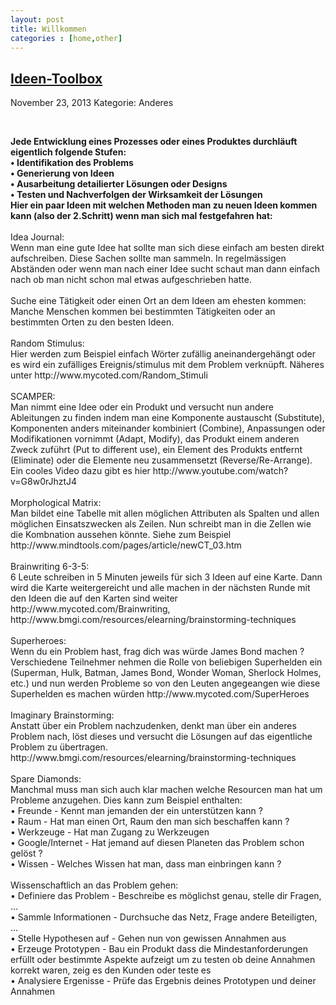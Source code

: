 ```yaml
---
layout: post
title: Willkommen
categories : [home,other]
---
```

 
<h2><a href="#">Ideen-Toolbox</a></h2>
<p class="meta"><span class="date">November 23, 2013</span><span class="posted"> Kategorie: Anderes</span></p>
<div style="clear: both;">&nbsp;</div>
<div class="entry">
<p>
<strong>
Jede Entwicklung eines Prozesses oder eines Produktes durchläuft eigentlich folgende Stufen:<br/>
• Identifikation des Problems<br/>
• Generierung von Ideen<br/>
• Ausarbeitung detailierter Lösungen oder Designs<br/>
• Testen und Nachverfolgen der Wirksamkeit der Lösungen<br/>
Hier ein paar Ideen mit welchen Methoden man zu neuen Ideen kommen kann (also der 2.Schritt) wenn man sich mal festgefahren hat: </strong><br/>
<br/>
Idea Journal:<br/>
Wenn man eine gute Idee hat sollte man sich diese einfach am besten direkt aufschreiben. Diese Sachen sollte man sammeln. In regelmässigen Abständen oder wenn man nach einer Idee sucht schaut man dann einfach nach ob man nicht schon mal etwas aufgeschrieben hatte.<br/>
<br/>
Suche eine Tätigkeit oder einen Ort an dem Ideen am ehesten kommen:<br/>
Manche Menschen kommen bei bestimmten Tätigkeiten oder an bestimmten Orten zu den besten Ideen.<br/>
<br/>
Random Stimulus:<br/>
Hier werden zum Beispiel einfach Wörter zufällig aneinandergehängt oder es wird ein zufälliges Ereignis/stimulus mit dem Problem verknüpft. Näheres unter http://www.mycoted.com/Random_Stimuli<br/>
<br/>
SCAMPER:</br>
Man nimmt eine Idee oder ein Produkt und versucht nun andere Ableitungen zu finden indem man eine Komponente austauscht (Substitute), Komponenten anders miteinander kombiniert (Combine), Anpassungen oder Modifikationen vornimmt (Adapt, Modify), das Produkt einem anderen Zweck zuführt (Put to different use), ein Element des Produkts entfernt (Eliminate) oder die Elemente neu zusammensetzt (Reverse/Re-Arrange). Ein cooles Video dazu gibt es hier http://www.youtube.com/watch?v=G8w0rJhztJ4<br/>
<br/>
Morphological Matrix:<br/>
Man bildet eine Tabelle mit allen möglichen Attributen als Spalten und allen möglichen Einsatszwecken als Zeilen. Nun schreibt man in die Zellen wie die Kombnation aussehen könnte. Siehe zum Beispiel http://www.mindtools.com/pages/article/newCT_03.htm<br/>
<br/>
Brainwriting 6-3-5:<br/> 
6 Leute schreiben in 5 Minuten jeweils für sich 3 Ideen auf eine Karte.
Dann wird die Karte weitergereicht und alle machen in der nächsten Runde mit den Ideen die auf den Karten sind weiter http://www.mycoted.com/Brainwriting, http://www.bmgi.com/resources/elearning/brainstorming-techniques<br/>
<br/>
Superheroes:<br/>
Wenn du ein Problem hast, frag dich was würde James Bond machen ? Verschiedene Teilnehmer nehmen die Rolle von beliebigen Superhelden ein (Superman, Hulk, Batman, James Bond, Wonder Woman, Sherlock Holmes, etc.) und nun werden Probleme so von den Leuten angegeangen wie diese Superhelden es machen würden
http://www.mycoted.com/SuperHeroes<br/>
<br/>
Imaginary Brainstorming:<br/>
Anstatt über ein Problem nachzudenken, denkt man über ein anderes
Problem nach, löst dieses und versucht die Lösungen auf das eigentliche
Problem zu übertragen. 
http://www.bmgi.com/resources/elearning/brainstorming-techniques<br/>
<br/> 
Spare Diamonds:<br/>
Manchmal muss man sich auch klar machen welche Resourcen man hat um Probleme anzugehen. Dies kann zum Beispiel enthalten:<br/>
• Freunde - Kennt man jemanden der ein unterstützen kann ?<br/>
• Raum - Hat man einen Ort, Raum den man sich beschaffen kann ?<br/>
• Werkzeuge - Hat man Zugang zu Werkzeugen<br/>
• Google/Internet - Hat jemand auf diesen Planeten das Problem schon gelöst ?<br/>
• Wissen - Welches Wissen hat man, dass man einbringen kann ?<br/>
<br/>
Wissenschaftlich an das Problem gehen:<br/>
• Definiere das Problem - Beschreibe es möglichst genau, stelle dir Fragen, ...<br/>
• Sammle Informationen - Durchsuche das Netz, Frage andere Beteiligten, ...<br/>
• Stelle Hypothesen auf - Gehen nun von gewissen Annahmen aus<br/>
• Erzeuge Prototypen - Bau ein Produkt dass die Mindestanforderungen erfüllt oder bestimmte Aspekte aufzeigt um zu testen ob deine Annahmen korrekt waren, zeig es den Kunden oder teste es<br/>
• Analysiere Ergenisse - Prüfe das Ergebnis deines Prototypen und deiner Annahmen<br/>
<br/>
</p>	
</div>
